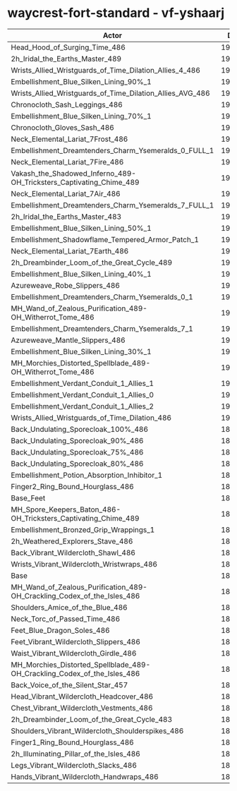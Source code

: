 # waycrest-fort-standard - vf-yshaarj
| Actor | DPS | Increase |
|---|:---:|:---:|
|Head_Hood_of_Surging_Time_486|195080|3.14%|
|2h_Iridal_the_Earths_Master_489|193936|2.54%|
|Wrists_Allied_Wristguards_of_Time_Dilation_Allies_4_486|193059|2.07%|
|Embellishment_Blue_Silken_Lining_90%_1|192881|1.98%|
|Wrists_Allied_Wristguards_of_Time_Dilation_Allies_AVG_486|192403|1.73%|
|Chronocloth_Sash_Leggings_486|192259|1.65%|
|Embellishment_Blue_Silken_Lining_70%_1|192170|1.60%|
|Chronocloth_Gloves_Sash_486|192001|1.51%|
|Neck_Elemental_Lariat_7Frost_486|191703|1.36%|
|Embellishment_Dreamtenders_Charm_Ysemeralds_0_FULL_1|191605|1.30%|
|Neck_Elemental_Lariat_7Fire_486|191602|1.30%|
|Vakash_the_Shadowed_Inferno_489-OH_Tricksters_Captivating_Chime_489|191537|1.27%|
|Neck_Elemental_Lariat_7Air_486|191258|1.12%|
|Embellishment_Dreamtenders_Charm_Ysemeralds_7_FULL_1|191224|1.10%|
|2h_Iridal_the_Earths_Master_483|191163|1.07%|
|Embellishment_Blue_Silken_Lining_50%_1|191153|1.06%|
|Embellishment_Shadowflame_Tempered_Armor_Patch_1|191056|1.01%|
|Neck_Elemental_Lariat_7Earth_486|190986|0.98%|
|2h_Dreambinder_Loom_of_the_Great_Cycle_489|190829|0.89%|
|Embellishment_Blue_Silken_Lining_40%_1|190809|0.88%|
|Azureweave_Robe_Slippers_486|190774|0.86%|
|Embellishment_Dreamtenders_Charm_Ysemeralds_0_1|190762|0.86%|
|MH_Wand_of_Zealous_Purification_489-OH_Witherrot_Tome_486|190738|0.85%|
|Embellishment_Dreamtenders_Charm_Ysemeralds_7_1|190665|0.81%|
|Azureweave_Mantle_Slippers_486|190613|0.78%|
|Embellishment_Blue_Silken_Lining_30%_1|190493|0.72%|
|MH_Morchies_Distorted_Spellblade_489-OH_Witherrot_Tome_486|190481|0.71%|
|Embellishment_Verdant_Conduit_1_Allies_1|190471|0.70%|
|Embellishment_Verdant_Conduit_1_Allies_0|190337|0.63%|
|Embellishment_Verdant_Conduit_1_Allies_2|190314|0.62%|
|Wrists_Allied_Wristguards_of_Time_Dilation_486|190131|0.52%|
|Back_Undulating_Sporecloak_100%_486|189986|0.45%|
|Back_Undulating_Sporecloak_90%_486|189865|0.38%|
|Back_Undulating_Sporecloak_75%_486|189855|0.38%|
|Back_Undulating_Sporecloak_80%_486|189824|0.36%|
|Embellishment_Potion_Absorption_Inhibitor_1|189612|0.25%|
|Finger2_Ring_Bound_Hourglass_486|189430|0.15%|
|Base_Feet|189403|0.14%|
|MH_Spore_Keepers_Baton_486-OH_Tricksters_Captivating_Chime_489|189347|0.11%|
|Embellishment_Bronzed_Grip_Wrappings_1|189271|0.07%|
|2h_Weathered_Explorers_Stave_486|189262|0.07%|
|Back_Vibrant_Wildercloth_Shawl_486|189259|0.06%|
|Wrists_Vibrant_Wildercloth_Wristwraps_486|189245|0.06%|
|Base|189139|0.00%|
|MH_Wand_of_Zealous_Purification_489-OH_Crackling_Codex_of_the_Isles_486|188982|-0.08%|
|Shoulders_Amice_of_the_Blue_486|188929|-0.11%|
|Neck_Torc_of_Passed_Time_486|188893|-0.13%|
|Feet_Blue_Dragon_Soles_486|188864|-0.15%|
|Feet_Vibrant_Wildercloth_Slippers_486|188809|-0.17%|
|Waist_Vibrant_Wildercloth_Girdle_486|188793|-0.18%|
|MH_Morchies_Distorted_Spellblade_489-OH_Crackling_Codex_of_the_Isles_486|188631|-0.27%|
|Back_Voice_of_the_Silent_Star_457|188610|-0.28%|
|Head_Vibrant_Wildercloth_Headcover_486|188432|-0.37%|
|Chest_Vibrant_Wildercloth_Vestments_486|188367|-0.41%|
|2h_Dreambinder_Loom_of_the_Great_Cycle_483|188253|-0.47%|
|Shoulders_Vibrant_Wildercloth_Shoulderspikes_486|187958|-0.62%|
|Finger1_Ring_Bound_Hourglass_486|187945|-0.63%|
|2h_Illuminating_Pillar_of_the_Isles_486|187794|-0.71%|
|Legs_Vibrant_Wildercloth_Slacks_486|187569|-0.83%|
|Hands_Vibrant_Wildercloth_Handwraps_486|187250|-1.00%|
